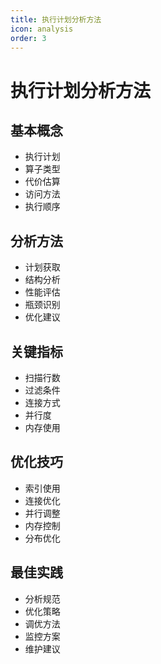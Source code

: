 ```yaml
---
title: 执行计划分析方法
icon: analysis
order: 3
---
```


# 执行计划分析方法

## 基本概念
- 执行计划
- 算子类型
- 代价估算
- 访问方法
- 执行顺序

## 分析方法
- 计划获取
- 结构分析
- 性能评估
- 瓶颈识别
- 优化建议

## 关键指标
- 扫描行数
- 过滤条件
- 连接方式
- 并行度
- 内存使用

## 优化技巧
- 索引使用
- 连接优化
- 并行调整
- 内存控制
- 分布优化

## 最佳实践
- 分析规范
- 优化策略
- 调优方法
- 监控方案
- 维护建议
